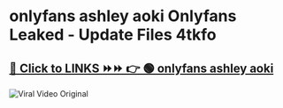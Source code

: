
 # onlyfans ashley aoki Onlyfans Leaked - Update Files 4tkfo

## <h2><a href="https://clipsfans.com/onlyfans_ashley_aoki&ref=git">🔗 Click to LINKS ⏩⏩ 👉 🟢 onlyfans ashley aoki </a></h2>

<a href="https://clipsfans.com/onlyfans_ashley_aoki&ref=git" rel="nofollow" data-target="animated-image.originalLink"><img src="https://i.ibb.co.com/xMMVF88/686577567.gif" alt="Viral Video Original" style="max-width: 100%; display: inline-block;" data-target="animated-image.originalImage"></a>

